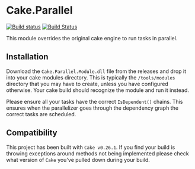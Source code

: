 # Cake.Parallel
[![Build status](https://ci.appveyor.com/api/projects/status/fsap4e20blw55cb0/branch/master?svg=true)](https://ci.appveyor.com/project/aabenoja/cake-parallel/branch/master)
[![Build Status](https://travis-ci.org/aabenoja/Cake.Parallel.svg?branch=master)](https://travis-ci.org/aabenoja/Cake.Parallel)

This module overrides the original cake engine to run tasks in parallel.

## Installation
Download the `Cake.Parallel.Module.dll` file from the releases and drop
it into your cake modules directory. This is typically the `/tools/modules`
directory that you may have to create, unless you have configured otherwise.
Your cake build should recognize the module and run it instead.

Please ensure all your tasks have the correct `IsDependent()` chains. This
ensures when the parallelizer goes through the dependency graph the correct
tasks are scheduled.

## Compatibility
This project has been built with `Cake v0.26.1`. If you find your build
is throwing exceptions around methods not being implemented please check
what version of `Cake` you've pulled down during your build.
